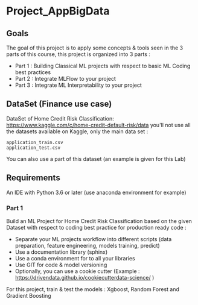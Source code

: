 # Project_AppBigData

## Goals

The goal of this project is to apply some concepts & tools seen in the 3 parts of this course, this
project is organized into 3 parts :

- Part 1 : Building Classical ML projects with respect to basic ML Coding best practices
- Part 2 : Integrate MLFlow to your project
- Part 3 : Integrate ML Interpretability to your project
## DataSet (Finance use case)
DataSet of Home Credit Risk Classification:
https://www.kaggle.com/c/home-credit-default-risk/data
you'll not use all the datasets available on Kaggle, only the main data set :

	application_train.csv
	application_test.csv
	
You can also use a part of this dataset (an example is given for this Lab)

## Requirements
An IDE with Python 3.6 or later (use anaconda environment for example)

### Part 1
Build an ML Project for Home Credit Risk Classification based on the given Dataset with respect
to coding best practice for production ready code :
- Separate your ML projects workflow into different scripts (data preparation, feature
engineering, models training, predict)
- Use a documentation library (sphinx)
- Use a conda environment for to all your libraries
- Use GIT for code & model versioning
- Optionally, you can use a cookie cutter (Example : https://drivendata.github.io/cookiecutterdata-science/ )

For this project, train & test the models : Xgboost, Random Forest and Gradient Boosting
